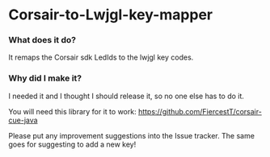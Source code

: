 # Corsair-to-Lwjgl-key-mapper

### What does it do?
It remaps the Corsair sdk LedIds to the lwjgl key codes.

### Why did I make it?
I needed it and I thought I should release it, so no one else has to do it.

You will need this library for it to work: https://github.com/FiercestT/corsair-cue-java

Please put any improvement suggestions into the Issue tracker. The same goes for suggesting to add a new key!
